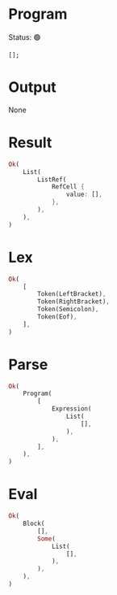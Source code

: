 # Program
Status: 🟢

```rustleaf
[];
```

# Output
None

# Result
```rust
Ok(
    List(
        ListRef(
            RefCell {
                value: [],
            },
        ),
    ),
)
```

# Lex
```rust
Ok(
    [
        Token(LeftBracket),
        Token(RightBracket),
        Token(Semicolon),
        Token(Eof),
    ],
)
```

# Parse
```rust
Ok(
    Program(
        [
            Expression(
                List(
                    [],
                ),
            ),
        ],
    ),
)
```

# Eval
```rust
Ok(
    Block(
        [],
        Some(
            List(
                [],
            ),
        ),
    ),
)
```